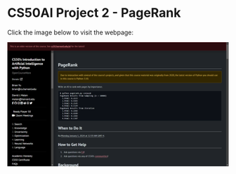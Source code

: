 # CS50AI Project 2 - PageRank

Click the image below to visit the webpage:

[![CS50AI Project](image.png)](https://cs50.harvard.edu/ai/2020/projects/2/pagerank/)